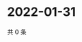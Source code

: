 # 2022-01-31

共 0 条

<!-- BEGIN WEIBO -->
<!-- 最后更新时间 Mon Jan 31 2022 18:15:02 GMT+0800 (China Standard Time) -->

<!-- END WEIBO -->
